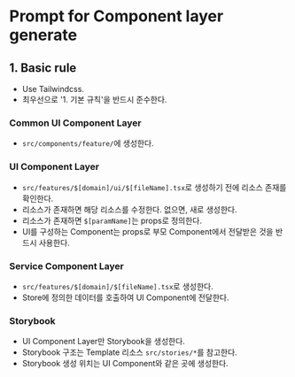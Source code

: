 # Prompt for Component layer generate

## 1. Basic rule

- Use Tailwindcss.
- 최우선으로 '1. 기본 규칙'을 반드시 준수한다.

### Common UI Component Layer

- `src/components/feature/`에 생성한다.

### UI Component Layer

- `src/features/$[domain]/ui/$[fileName].tsx`로 생성하기 전에 리소스 존재를 확인한다.
- 리소스가 존재하면 해당 리소스를 수정한다. 없으면, 새로 생성한다.
- 리소스가 존재하면 `$[paramName]`는 props로 정의한다. 
- UI를 구성하는 Component는 props로 부모 Component에서 전달받은 것을 반드시 사용한다.

### Service Component Layer

- `src/features/$[domain]/$[fileName].tsx`로 생성한다.
- Store에 정의한 데이터를 호출하여 UI Component에 전달한다.

### Storybook

- UI Component Layer만 Storybook을 생성한다.
- Storybook 구조는 Template 리소스 `src/stories/*`를 참고한다.
- Storybook 생성 위치는 UI Component와 같은 곳에 생성한다.